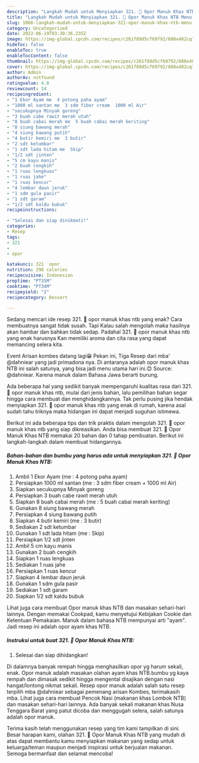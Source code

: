 ```yaml
---
description: "Langkah Mudah untuk Menyiapkan 321. 🍲 Opor Manuk Khas NTB Menu Buat lebaran"
title: "Langkah Mudah untuk Menyiapkan 321. 🍲 Opor Manuk Khas NTB Menu Buat lebaran"
slug: 1066-langkah-mudah-untuk-menyiapkan-321-opor-manuk-khas-ntb-menu-buat-lebaran
category: Uncategorized
date: 2022-06-19T03:30:36.235Z
image: https://img-global.cpcdn.com/recipes/c261f89d5cf69792/680x482cq70/321-opor-manuk-khas-ntb-foto-resep-utama.jpg
hideToc: false
enableToc: true
enableTocContent: false
thumbnail: https://img-global.cpcdn.com/recipes/c261f89d5cf69792/680x482cq70/321-opor-manuk-khas-ntb-foto-resep-utama.jpg
cover: https://img-global.cpcdn.com/recipes/c261f89d5cf69792/680x482cq70/321-opor-manuk-khas-ntb-foto-resep-utama.jpg
author: Admin
authorAv: notfound
ratingvalue: 4.8
reviewcount: 14
recipeingredient:
- "1 Ekor Ayam me  4 potong paha ayam"
- "1000 ml santan me  3 sdm fiber cream  1000 ml Air"
- "secukupnya Minyak goreng"
- "3 buah cabe rawit merah utuh"
- "8 buah cabai merah me  5 buah cabai merah keriting"
- "8 siung bawang merah"
- "4 siung bawang putih"
- "4 butir kemiri me  3 butir"
- "2 sdt ketumbar"
- "1 sdt lada hitam me  Skip"
- "1/2 sdt jinten"
- "5 cm kayu manis"
- "2 buah cengkih"
- "1 ruas lengkuas"
- "1 ruas jahe"
- "1 ruas kencur"
- "4 lembar daun jeruk"
- "1 sdm gula pasir"
- "1 sdt garam"
- "1/2 sdt kaldu bubuk"
recipeinstructions:

- "Selesai dan siap dinikmati!"
categories:
- Resep
tags:
- 321
- 
- opor

katakunci: 321  opor 
nutrition: 298 calories
recipecuisine: Indonesian
preptime: "PT35M"
cooktime: "PT34M"
recipeyield: "2"
recipecategory: Dessert

---
```



Sedang mencari ide resep 321. 🍲 opor manuk khas ntb yang enak? Cara membuatnya sangat tidak susah. Tapi Kalau salah mengolah maka hasilnya akan hambar dan bahkan tidak sedap. Padahal 321. 🍲 opor manuk khas ntb yang enak harusnya Kan memiliki aroma dan cita rasa yang dapat memancing selera kita.


Event Arisan kombes datang lagi😁 Pekan ini, Tiga Resep dari mba&#39; @dahniear yang jadi primadona nya. Di antaranya adalah opor manuk khas NTB ini salah satunya, yang bisa jadi menu utama hari ini.😊 Source: @dahniear. Karena manuk dalam Bahasa Jawa berarti burung.

Ada beberapa hal yang sedikit banyak mempengaruhi kualitas rasa dari 321. 🍲 opor manuk khas ntb, mulai dari jenis bahan, lalu pemilihan bahan segar hingga cara membuat dan menghidangkannya. Tak perlu pusing jika hendak menyiapkan 321. 🍲 opor manuk khas ntb yang enak di rumah, karena asal sudah tahu triknya maka hidangan ini dapat menjadi suguhan istimewa.


Berikut ini ada beberapa tips dan trik praktis dalam mengolah 321. 🍲 opor manuk khas ntb yang siap dikreasikan. Anda bisa membuat 321. 🍲 Opor Manuk Khas NTB memakai 20 bahan dan 0 tahap pembuatan. Berikut ini langkah-langkah dalam membuat hidangannya.

<!--inarticleads1-->

##### Bahan-bahan dan bumbu yang harus ada untuk menyiapkan 321. 🍲 Opor Manuk Khas NTB:

1. Ambil 1 Ekor Ayam (me : 4 potong paha ayam)
1. Persiapkan 1000 ml santan (me : 3 sdm fiber cream + 1000 ml Air)
1. Siapkan secukupnya Minyak goreng
1. Persiapkan 3 buah cabe rawit merah utuh
1. Siapkan 8 buah cabai merah (me : 5 buah cabai merah keriting)
1. Gunakan 8 siung bawang merah
1. Persiapkan 4 siung bawang putih
1. Siapkan 4 butir kemiri (me : 3 butir)
1. Sediakan 2 sdt ketumbar
1. Gunakan 1 sdt lada hitam (me : Skip)
1. Persiapkan 1/2 sdt jinten
1. Ambil 5 cm kayu manis
1. Gunakan 2 buah cengkih
1. Siapkan 1 ruas lengkuas
1. Sediakan 1 ruas jahe
1. Persiapkan 1 ruas kencur
1. Siapkan 4 lembar daun jeruk
1. Gunakan 1 sdm gula pasir
1. Sediakan 1 sdt garam
1. Siapkan 1/2 sdt kaldu bubuk


Lihat juga cara membuat Opor manuk khas NTB dan masakan sehari-hari lainnya. Dengan memakai Cookpad, kamu menyetujui Kebijakan Cookie dan Ketentuan Pemakaian. Manuk dalam bahasa NTB mempunyai arti &#34;ayam&#34;. Jadi resep ini adalah opor ayam khas NTB. 

<!--inarticleads2-->

##### Instruksi untuk buat 321. 🍲 Opor Manuk Khas NTB:


1. Selesai dan siap dihidangkan!

Di dalamnya banyak rempah hingga menghasilkan opor yg harum sekali, enak. Opor manuk adalah masakan olahan ayam khas NTB.bumbu yg kaya rempah dan dimasak sedikit hingga mengental disajikan dengan nasi hangat/lontong nikmat sekali. Resep opor manuk adalah salah satu resep terpilih mba @dahniear sebagai pemenang arisan Kombes, terimakasih mba. Lihat juga cara membuat Pencok Nasi (makanan khas Lombok NTB) dan masakan sehari-hari lainnya. Ada banyak sekali makanan khas Nusa Tenggara Barat yang patut dicoba dan menggugah selera, salah satunya adalah opor manuk. 

Terima kasih telah menggunakan resep yang tim kami tampilkan di sini. Besar harapan kami, olahan 321. 🍲 Opor Manuk Khas NTB yang mudah di atas dapat membantu kamu menyiapkan makanan yang sedap untuk keluarga/teman maupun menjadi inspirasi untuk berjualan makanan. Semoga bermanfaat dan selamat mencoba!

